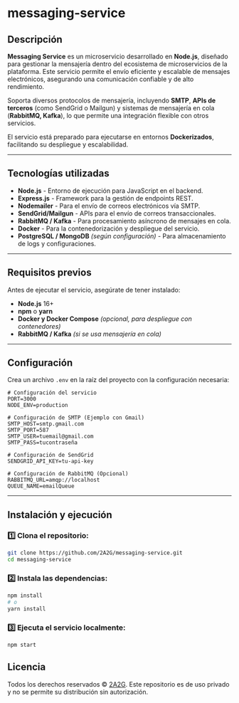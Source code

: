 # messaging-service

## Descripción
**Messaging Service** es un microservicio desarrollado en **Node.js**, diseñado para gestionar la mensajería dentro del ecosistema de microservicios de la plataforma. Este servicio permite el envío eficiente y escalable de mensajes electrónicos, asegurando una comunicación confiable y de alto rendimiento.

Soporta diversos protocolos de mensajería, incluyendo **SMTP**, **APIs de terceros** (como SendGrid o Mailgun) y sistemas de mensajería en cola (**RabbitMQ, Kafka**), lo que permite una integración flexible con otros servicios.

El servicio está preparado para ejecutarse en entornos **Dockerizados**, facilitando su despliegue y escalabilidad.

---

## Tecnologías utilizadas

- **Node.js** - Entorno de ejecución para JavaScript en el backend.
- **Express.js** - Framework para la gestión de endpoints REST.
- **Nodemailer** - Para el envío de correos electrónicos vía SMTP.
- **SendGrid/Mailgun** - APIs para el envío de correos transaccionales.
- **RabbitMQ / Kafka** - Para procesamiento asíncrono de mensajes en cola.
- **Docker** - Para la contenedorización y despliegue del servicio.
- **PostgreSQL / MongoDB** *(según configuración)* - Para almacenamiento de logs y configuraciones.

---

## Requisitos previos
Antes de ejecutar el servicio, asegúrate de tener instalado:

- **Node.js** 16+
- **npm** o **yarn**
- **Docker y Docker Compose** *(opcional, para despliegue con contenedores)*
- **RabbitMQ / Kafka** *(si se usa mensajería en cola)*

---

## Configuración
Crea un archivo `.env` en la raíz del proyecto con la configuración necesaria:

```env
# Configuración del servicio
PORT=3000
NODE_ENV=production

# Configuración de SMTP (Ejemplo con Gmail)
SMTP_HOST=smtp.gmail.com
SMTP_PORT=587
SMTP_USER=tuemail@gmail.com
SMTP_PASS=tucontraseña

# Configuración de SendGrid
SENDGRID_API_KEY=tu-api-key

# Configuración de RabbitMQ (Opcional)
RABBITMQ_URL=amqp://localhost
QUEUE_NAME=emailQueue
```

---

## Instalación y ejecución
### 1️⃣ Clona el repositorio:
```bash
git clone https://github.com/2A2G/messaging-service.git
cd messaging-service
```

### 2️⃣ Instala las dependencias:
```bash
npm install
# o
yarn install
```

### 3️⃣ Ejecuta el servicio localmente:
```bash
npm start
```

## Licencia
Todos los derechos reservados © [2A2G](https://github.com/2A2G). Este repositorio es de uso privado y no se permite su distribución sin autorización.

